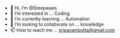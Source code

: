 - 👋 Hi, I’m @Sreepaaws
- 👀 I’m interested in ... Coding
- 🌱 I’m currently learning ... Automation
- 💞️ I’m looking to collaborate on ... knowledge
- 📫 How to reach me ... sripavaniputta@gmail.com

<!---
Sreepaaws/Sreepaaws is a ✨ special ✨ repository because its `README.md` (this file) appears on your GitHub profile.
You can click the Preview link to take a look at your changes.
--->
